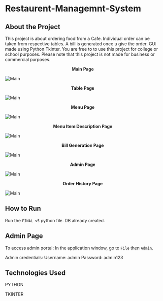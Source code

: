 # Restaurent-Managemnt-System
## About the Project

This project is about ordering food from a Cafe. Individual order can be taken from respective tables. A bill is generated once u give the order. GUI made using Python Tkinter. You are free to to use this project for college or school purposes. Please note that this project is not made for business or commercial purposes.




<p align="center">
    <b>Main Page</b>
</p>

<img src="SS/Screenshot (7).png" alt="Main">


<p align="center">
    <b>Table Page</b>
</p>

<img src="SS/Screenshot (8).png" alt="Main">


<p align="center">
    <b>Menu Page</b>
</p>

<img src="SS/Screenshot (9).png" alt="Main">


<p align="center">
    <b>Menu Item Description Page</b>
</p>

<img src="SS/Screenshot (10).png" alt="Main">


<p align="center">
    <b>Bill Generation Page</b>
</p>

<img src="SS/Screenshot (11).png" alt="Main">


<p align="center">
    <b>Admin Page</b>
</p>

<img src="SS/Screenshot (12).png" alt="Main">


<p align="center">
    <b>Order History Page</b>
</p>

<img src="SS/Screenshot (13).png" alt="Main">


## How to Run

Run the `FINAL v5` python file. DB already created.

## Admin Page

To access admin portal:
In the application window, go to `File` then `Admin`.

Admin credentials: 
Username: admin Password: admin123

## Technologies Used

PYTHON

TKINTER
